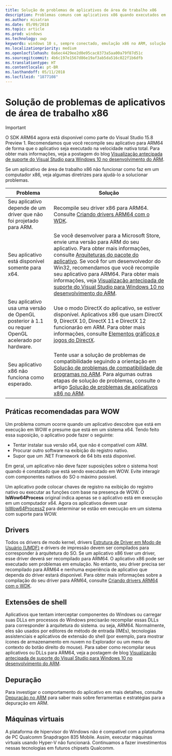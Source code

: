 ```yaml
---
title: Solução de problemas de aplicativos de área de trabalho x86
description: Problemas comuns com aplicativos x86 quando executados em ARM e como corrigi-los.
ms.author: misatran
ms.date: 05/09/2018
ms.topic: article
ms.prod: windows
ms.technology: uwp
keywords: windows 10 s, sempre conectado, emulação x86 no ARM, solução de problemas
ms.localizationpriority: medium
ms.openlocfilehash: 0a6ec4429ee2d0e95cac8373a5aa00a79f87d51c
ms.sourcegitcommit: 4b6c197e1567d86e19af3ab5da516c022f1b6dfb
ms.translationtype: HT
ms.contentlocale: pt-BR
ms.lasthandoff: 05/11/2018
ms.locfileid: "1877108"
---
```

# <a name="troubleshooting-x86-desktop-apps"></a>Solução de problemas de aplicativos de área de trabalho x86
>[!IMPORTANT]
> O SDK ARM64 agora está disponível como parte do Visual Studio 15.8 Preview 1. Recomendamos que você recompile seu aplicativo para ARM64 de forma que o aplicativo seja executado na velocidade nativa total. Para obter mais informações, veja a postagem do blog [Visualização antecipada de suporte do Visual Studio para Windows 10 no desenvolvimento do ARM](https://blogs.windows.com/buildingapps/2018/05/08/visual-studio-support-for-windows-10-on-arm-development/).

Se um aplicativo de área de trabalho x86 não funcionar como faz em um computador x86, veja algumas diretrizes para ajudá-lo a solucionar problemas.

|Problema|Solução|
|-----|--------|
| Seu aplicativo depende de um driver que não foi projetado para ARM. | Recompile seu driver x86 para ARM64. Consulte [Criando drivers ARM64 com o WDK](https://docs.microsoft.com/en-us/windows-hardware/drivers/develop/building-arm64-drivers). |
| Seu aplicativo está disponível somente para x64. | Se você desenvolver para a Microsoft Store, envie uma versão para ARM do seu aplicativo. Para obter mais informações, consulte [Arquiteturas do pacote do aplicativo](../packaging/device-architecture.md). Se você for um desenvolvedor do Win32, recomendamos que você recompile seu aplicativo para ARM64. Para obter mais informações, veja [Visualização antecipada de suporte do Visual Studio para Windows 10 no desenvolvimento do ARM](https://blogs.windows.com/buildingapps/2018/05/08/visual-studio-support-for-windows-10-on-arm-development/). |
| Seu aplicativo usa uma versão de OpenGL posterior à 1.1 ou requer OpenGL acelerado por hardware. | Use o modo DirectX do aplicativo, se estiver disponível. Aplicativos x86 que usam DirectX 9, DirectX 10, DirectX 11 e DirectX 12 funcionarão em ARM. Para obter mais informações, consulte [Elementos gráficos e jogos do DirectX](https://msdn.microsoft.com/en-us/library/windows/desktop/ee663274(v=vs.85).aspx). |
| Seu aplicativo x86 não funciona como esperado. | Tente usar a solução de problemas de compatibilidade seguindo a orientação em [Solução de problemas de compatibilidade de programas no ARM](apps-on-arm-program-compat-troubleshooter.md). Para algumas outras etapas de solução de problemas, consulte o artigo [Solução de problemas de aplicativos x86 no ARM](apps-on-arm-troubleshooting-x86.md). |

## <a name="best-practices-for-wow"></a>Práticas recomendadas para WOW
Um problema comum ocorre quando um aplicativo descobre que está em execução em WOW e presume que está em um sistema x64. Tendo feito essa suposição, o aplicativo pode fazer o seguinte:

- Tentar instalar sua versão x64, que não é compatível com ARM.
- Procurar outro software na exibição do registro nativo.
- Supor que um .NET Framework de 64 bits está disponível.

Em geral, um aplicativo não deve fazer suposições sobre o sistema host quando é constatado que está sendo executado em WOW. Evite interagir com componentes nativos do SO o máximo possível.

Um aplicativo pode colocar chaves de registro na exibição do registro nativo ou executar as funções com base na presença de WOW. O **IsWow64Process** original indica apenas se o aplicativo está em execução em um computador x64. Agora os aplicativos devem usar [IsWow64Process2](https://msdn.microsoft.com/en-us/library/windows/desktop/mt804318(v=vs.85).aspx) para determinar se estão em execução em um sistema com suporte para WOW. 

## <a name="drivers"></a>Drivers 
Todos os drivers de modo kernel, drivers [Estrutura de Driver em Modo de Usuário (UMDF)](https://docs.microsoft.com/windows-hardware/drivers/wdf/overview-of-the-umdf) e drivers de impressão devem ser compilados para corresponder à arquitetura do SO. Se um aplicativo x86 tiver um driver, esse driver deverá ser recompilado para ARM64. O aplicativo x86 pode ser executado sem problemas em emulação. No entanto, seu driver precisa ser recompilado para ARM64 e nenhuma experiência de aplicativo que dependa do driver estará disponível. Para obter mais informações sobre a compilação do seu driver para ARM64, consulte [Criando drivers ARM64 com o WDK](https://docs.microsoft.com/windows-hardware/drivers/develop/building-arm64-drivers).

## <a name="shell-extensions"></a>Extensões de shell 
Aplicativos que tentam interceptar componentes do Windows ou carregar suas DLLs em processos do Windows precisarão recompilar essas DLLs para corresponder à arquitetura do sistema. ou seja, ARM64. Normalmente, eles são usados por editores de método de entrada (IMEs), tecnologias assistenciais e aplicativos de extensão do shell (por exemplo, para mostrar ícones de armazenamento em nuvem no Explorador ou um menu de contexto do botão direito do mouse). Para saber como recompilar seus aplicativos ou DLLs para ARM64, veja a postagem de blog [Visualização antecipada de suporte do Visual Studio para Windows 10 no desenvolvimento do ARM](https://blogs.windows.com/buildingapps/2018/05/08/visual-studio-support-for-windows-10-on-arm-development/). 

## <a name="debugging"></a>Depuração
Para investigar o comportamento do aplicativo em mais detalhes, consulte [Depuração no ARM](https://docs.microsoft.com/en-us/windows-hardware/drivers/debugger/debugging-arm64) para saber mais sobre ferramentas e estratégias para a depuração em ARM.

## <a name="virtual-machines"></a>Máquinas virtuais
A plataforma de hipervisor do Windows não é compatível com a plataforma de PC Qualcomm Snapdragon 835 Mobile. Assim, executar máquinas virtuais usando Hyper-V não funcionará. Continuamos a fazer investimentos nessas tecnologias em futuros chipsets Qualcomm. 